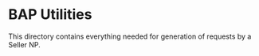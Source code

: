 # BAP Utilities

This directory contains everything needed for generation of requests by a Seller NP.